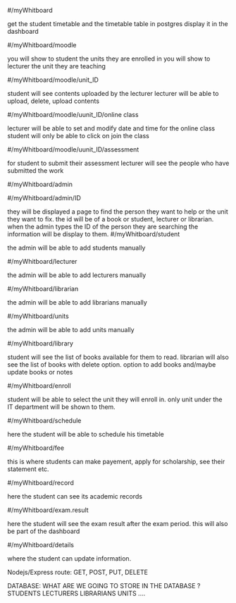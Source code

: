 #/myWhitboard

get the student timetable and the timetable table in postgres
display it in the dashboard

#/myWhitboard/moodle

you will show to student the units they are enrolled in
you will show to lecturer the unit they are teaching

#/myWhitboard/moodle/unit_ID

student will see contents uploaded by the lecturer
lecturer will be able to upload, delete, upload contents

#/myWhitboard/moodle/uunit_ID/online class

lecturer will be able to set and modify date and time for the online class
student will only be able to click on join the class 

#/myWhitboard/moodle/uunit_ID/assessment 

for student to submit their assessment 
lecturer will see the people who have submitted the work

#/myWhitboard/admin

#/myWhitboard/admin/ID

they will be displayed a page to find the person they want to help
or the unit they want to fix. the id will be of a book or student, lecturer or librarian. 
when the admin types the ID of the person they are searching the information will be display to them. 
#/myWhitboard/student

the admin will be able to add students manually

#/myWhitboard/lecturer

the admin will be able to add lecturers manually

#/myWhitboard/librarian

the admin will be able to add librarians manually

#/myWhitboard/units

the admin will be able to add units manually

#/myWhitboard/library

student will see the list of books available for them to read. 
librarian will also see the list of books with delete option. option to add books and/maybe update books or notes

#/myWhitboard/enroll

student will be able to select the unit they will enroll in. 
only unit under the IT department will be shown to them. 

#/myWhitboard/schedule

here the student will be able to schedule his timetable

#/myWhitboard/fee

this is where students can make payement, apply for scholarship, see their statement etc. 

#/myWhitboard/record

here the student can see its academic records

#/myWhitboard/exam.result

here the student will see the exam result after the exam period. this will also be part of the dashboard

#/myWhitboard/details

where the student can update information. 

Nodejs/Express route: GET, POST, PUT, DELETE

DATABASE: 
WHAT ARE WE GOING TO STORE IN THE DATABASE ? 
STUDENTS
LECTURERS
LIBRARIANS
UNITS
....




